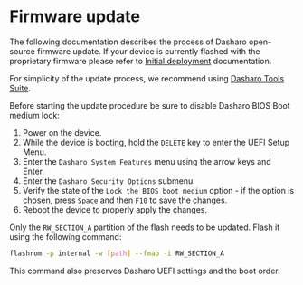# Firmware update

The following documentation describes the  process of Dasharo open-source
firmware update. If your device is currently flashed with the proprietary
firmware please refer to [Initial deployment](initial-deployment.md)
documentation.

For simplicity of the update process, we recommend using
[Dasharo Tools Suite](../../../common-coreboot-docs/dasharo_tools_suite).

Before starting the update procedure be sure to disable Dasharo BIOS Boot medium
lock:

1. Power on the device.
1. While the device is booting, hold the `DELETE` key to enter the UEFI Setup
   Menu.
1. Enter the `Dasharo System Features` menu using the arrow keys and Enter.
1. Enter the `Dasharo Security Options` submenu.
1. Verify the state of the `Lock the BIOS boot medium` option - if the option
   is chosen, press `Space` and then `F10` to save the changes.
1. Reboot the device to properly apply the changes.

Only the `RW_SECTION_A` partition of the flash needs to be updated. Flash it
using the following command:

```bash
flashrom -p internal -w [path] --fmap -i RW_SECTION_A
```

This command also preserves Dasharo UEFI settings and the boot order.

